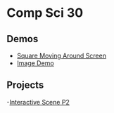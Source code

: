 # Comp Sci 30

## Demos
- [Square Moving Around Screen](Square-Moving)
- [Image Demo](Image-Demo)


## Projects
-[Interactive Scene P2](Interactive-Scene)



[def]: Image-Demo